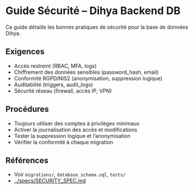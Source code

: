 # Guide Sécurité – Dihya Backend DB

Ce guide détaille les bonnes pratiques de sécurité pour la base de données Dihya.

## Exigences
- Accès restreint (RBAC, MFA, logs)
- Chiffrement des données sensibles (password_hash, email)
- Conformité RGPD/NIS2 (anonymisation, suppression logique)
- Auditabilité (triggers, audit_logs)
- Sécurité réseau (firewall, accès IP, VPN)

## Procédures
- Toujours utiliser des comptes à privilèges minimaux
- Activer la journalisation des accès et modifications
- Tester la suppression logique et l’anonymisation
- Vérifier la conformité à chaque migration

## Références
- Voir `migrations/`, `database_schema.sql`, `tests/`
- [../specs/SECURITY_SPEC.md](../specs/SECURITY_SPEC.md)
